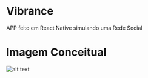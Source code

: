 # Vibrance
APP feito em React Native simulando uma Rede Social

# Imagem Conceitual
![alt text](https://cdn.dribbble.com/users/495042/screenshots/2094230/attachments/377517/iOS-UI-Kit-preview.png)
